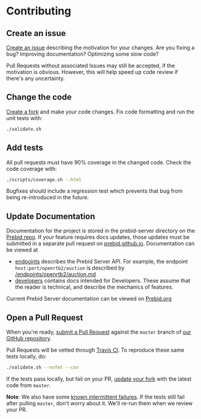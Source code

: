# Contributing

## Create an issue

[Create an issue](https://github.com/prebid/prebid-server/issues/new) describing the motivation for your changes.
Are you fixing a bug? Improving documentation? Optimizing some slow code?

Pull Requests without associated Issues may still be accepted, if the motivation is obvious.
However, this will help speed up code review if there's any uncertainty.

## Change the code

[Create a fork](https://help.github.com/articles/working-with-forks/) and make your code changes.
Fix code formatting and run the unit tests with:

```bash
./validate.sh
```

## Add tests

All pull requests must have 90% coverage in the changed code. Check the code coverage with:

```bash
./scripts/coverage.sh --html
```

Bugfixes should include a regression test which prevents that bug from being re-introduced in the future.

## Update Documentation

Documentation for the project is stored in the prebid-server directory on the [Prebid repo](https://github.com/prebid/prebid.github.io/tree/master/prebid-server). If your feature requires docs updates,
those updates must be submitted in a separate pull request on [prebid.github.io](https://github.com/prebid/prebid.github.io). Documentation can be viewed at 

- [endpoints](prebid.org/prebid-server/endpoints/) describes the Prebid Server API. For example, the endpoint `host:port/openrtb2/auction` is described by [/endpoints/openrtb2/auction.md]([prebid.org/prebid-server/endpoints/openrtb2/auction.md)
- [developers](prebid.org/prebid-server/developers) contains docs intended for Developers. These assume that the reader is technical, and describe the mechanics of features.

Current Prebid Server documentation can be viewed on [Prebid.org](http://prebid.org/prebid-server/prebid-server-overview.html)

## Open a Pull Request

When you're ready, [submit a Pull Request](https://help.github.com/articles/creating-a-pull-request/)
against the `master` branch of [our GitHub repository](https://github.com/prebid/prebid-server/compare).

Pull Requests will be vetted through [Travis CI](https://travis-ci.com/).
To reproduce these same tests locally, do:

```bash
./validate.sh --nofmt --cov
```

If the tests pass locally, but fail on your PR, [update your fork](https://help.github.com/articles/syncing-a-fork/) with the latest code from `master`.

**Note**: We also have some [known intermittent failures](https://github.com/prebid/prebid-server/issues/103).
          If the tests still fail after pulling `master`, don't worry about it. We'll re-run them when we review your PR.
